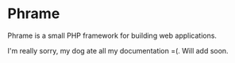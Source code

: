 Phrame
======

Phrame is a small PHP framework for building web applications.

I'm really sorry, my dog ate all my documentation =(. Will add soon.

